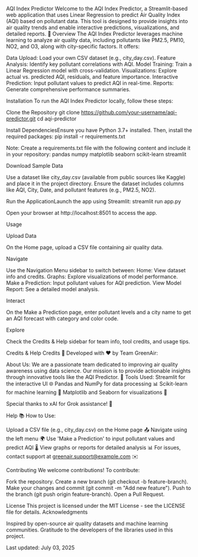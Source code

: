 AQI Index Predictor
Welcome to the AQI Index Predictor, a Streamlit-based web application that uses Linear Regression to predict Air Quality Index (AQI) based on pollutant data. This tool is designed to provide insights into air quality trends and enable interactive predictions, visualizations, and detailed reports. 🌱
Overview
The AQI Index Predictor leverages machine learning to analyze air quality data, including pollutants like PM2.5, PM10, NO2, and O3, along with city-specific factors. It offers:

Data Upload: Load your own CSV dataset (e.g., city_day.csv).
Feature Analysis: Identify key pollutant correlations with AQI.
Model Training: Train a Linear Regression model with cross-validation.
Visualizations: Explore actual vs. predicted AQI, residuals, and feature importance.
Interactive Prediction: Input pollutant values to predict AQI in real-time.
Reports: Generate comprehensive performance summaries.

Installation
To run the AQI Index Predictor locally, follow these steps:

Clone the Repository
git clone https://github.com/your-username/aqi-predictor.git
cd aqi-predictor


Install DependenciesEnsure you have Python 3.7+ installed. Then, install the required packages:
pip install -r requirements.txt

Note: Create a requirements.txt file with the following content and include it in your repository:
pandas
numpy
matplotlib
seaborn
scikit-learn
streamlit


Download Sample Data

Use a dataset like city_day.csv (available from public sources like Kaggle) and place it in the project directory.
Ensure the dataset includes columns like AQI, City, Date, and pollutant features (e.g., PM2.5, NO2).


Run the ApplicationLaunch the app using Streamlit:
streamlit run app.py

Open your browser at http://localhost:8501 to access the app.


Usage

Upload Data

On the Home page, upload a CSV file containing air quality data.


Navigate

Use the Navigation Menu sidebar to switch between:
Home: View dataset info and credits.
Graphs: Explore visualizations of model performance.
Make a Prediction: Input pollutant values for AQI prediction.
View Model Report: See a detailed model analysis.




Interact

On the Make a Prediction page, enter pollutant levels and a city name to get an AQI forecast with category and color code.


Explore

Check the Credits & Help sidebar for team info, tool credits, and usage tips.



Credits & Help
Credits
🎉 Developed with ❤️ by Team GreenAir:

About Us: We are a passionate team dedicated to improving air quality awareness using data science. Our mission is to provide actionable insights through innovative tools like the AQI Predictor. 🌱
Tools Used:
Streamlit for the interactive UI 🌐
Pandas and NumPy for data processing 📊
Scikit-learn for machine learning 🤖
Matplotlib and Seaborn for visualizations 🎨


Special thanks to xAI for Grok assistance! 🚀

Help
📚 How to Use:

Upload a CSV file (e.g., city_day.csv) on the Home page 📤
Navigate using the left menu 🌍
Use 'Make a Prediction' to input pollutant values and predict AQI 🌡️
View graphs or reports for detailed analysis 📊
For issues, contact support at greenair.support@example.com ✉️

Contributing
We welcome contributions! To contribute:

Fork the repository.
Create a new branch (git checkout -b feature-branch).
Make your changes and commit (git commit -m "Add new feature").
Push to the branch (git push origin feature-branch).
Open a Pull Request.

License
This project is licensed under the MIT License - see the LICENSE file for details.
Acknowledgments

Inspired by open-source air quality datasets and machine learning communities.
Gratitude to the developers of the libraries used in this project.


Last updated: July 03, 2025
